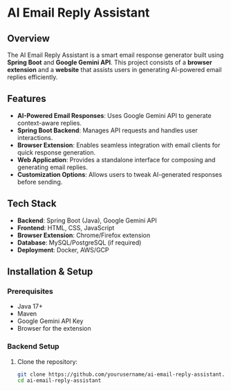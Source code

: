 # AI Email Reply Assistant

## Overview
The AI Email Reply Assistant is a smart email response generator built using **Spring Boot** and **Google Gemini API**. This project consists of a **browser extension** and a **website** that assists users in generating AI-powered email replies efficiently.

## Features
- **AI-Powered Email Responses**: Uses Google Gemini API to generate context-aware replies.
- **Spring Boot Backend**: Manages API requests and handles user interactions.
- **Browser Extension**: Enables seamless integration with email clients for quick response generation.
- **Web Application**: Provides a standalone interface for composing and generating email replies.
- **Customization Options**: Allows users to tweak AI-generated responses before sending.

## Tech Stack
- **Backend**: Spring Boot (Java), Google Gemini API
- **Frontend**: HTML, CSS, JavaScript
- **Browser Extension**: Chrome/Firefox extension
- **Database**: MySQL/PostgreSQL (if required)
- **Deployment**: Docker, AWS/GCP

## Installation & Setup

### Prerequisites
- Java 17+
- Maven
- Google Gemini API Key
- Browser for the extension

### Backend Setup
1. Clone the repository:
   ```sh
   git clone https://github.com/yourusername/ai-email-reply-assistant.git
   cd ai-email-reply-assistant

